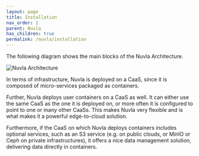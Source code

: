 ```yaml
---
layout: page
title: Installation
nav_order: 1
parent: Nuvla
has_children: true
permalink: /nuvla/installation
---
```


The following diagram shows the main blocks of the Nuvla Architecture. 

![Nuvla Architecture](/assets/img/architecture.png)

In terms of infrastructure, Nuvla is deployed on a CaaS, since it is composed of micro-services packaged as containers.

Further, Nuvla deploys user containers on a CaaS as well.  It can either use the same CaaS as the one it is deployed on, or more often it is configured to point to one or many other CaaSs.  This makes Nuvla very flexible and is what makes it a powerful edge-to-cloud solution.

Furthermore, if the CaaS on which Nuvla deploys containers includes optional services, such as an S3 service (e.g. on public clouds, or MinIO or Ceph on private infrastructures), it offers a nice data management solution, delivering data directly in containers.


